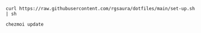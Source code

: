 

```
curl https://raw.githubusercontent.com/rgsaura/dotfiles/main/set-up.sh | sh
```

```
chezmoi update
```
